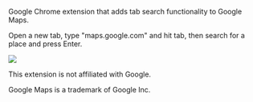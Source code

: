 Google Chrome extension that adds tab search functionality to Google Maps. 

Open a new tab, type "maps.google.com" and hit tab, then search for a place and press Enter.

<img src="https://dl.dropboxusercontent.com/u/20485/google-maps-search.gif"/>

This extension is not affiliated with Google. 

Google Maps is a trademark of Google Inc.
